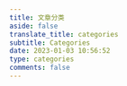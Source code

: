 ```yaml
---
title: 文章分类
aside: false
translate_title: categories
subtitle: Categories
date: 2023-01-03 10:56:52
type: categories
comments: false
---
```


